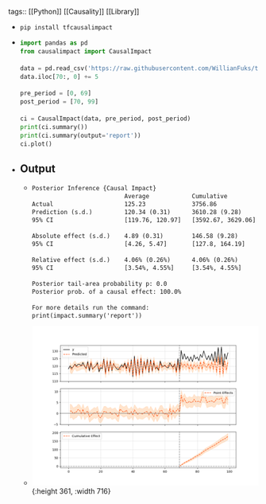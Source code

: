 tags:: [[Python]] [[Causality]] [[Library]]

- ```
  pip install tfcausalimpact
  ```
- ```python
  import pandas as pd
  from causalimpact import CausalImpact
  
  data = pd.read_csv('https://raw.githubusercontent.com/WillianFuks/tfcausalimpact/master/tests/fixtures/arma_data.csv')[['y', 'X']]
  data.iloc[70:, 0] += 5
  
  pre_period = [0, 69]
  post_period = [70, 99]
  
  ci = CausalImpact(data, pre_period, post_period)
  print(ci.summary())
  print(ci.summary(output='report'))
  ci.plot()
  ```
- ## Output
	- ```
	  Posterior Inference {Causal Impact}
	                            Average            Cumulative
	  Actual                    125.23             3756.86
	  Prediction (s.d.)         120.34 (0.31)      3610.28 (9.28)
	  95% CI                    [119.76, 120.97]   [3592.67, 3629.06]
	  
	  Absolute effect (s.d.)    4.89 (0.31)        146.58 (9.28)
	  95% CI                    [4.26, 5.47]       [127.8, 164.19]
	  
	  Relative effect (s.d.)    4.06% (0.26%)      4.06% (0.26%)
	  95% CI                    [3.54%, 4.55%]     [3.54%, 4.55%]
	  
	  Posterior tail-area probability p: 0.0
	  Posterior prob. of a causal effect: 100.0%
	  
	  For more details run the command: print(impact.summary('report'))
	  ```
	- ![image.png](../assets/image_1650316734812_0.png){:height 361, :width 716}